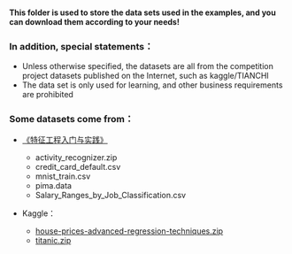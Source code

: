 #### This folder is used to store the data sets used in the examples, and you can download them according to your needs!

### In addition, special statements：
* Unless otherwise specified, the datasets are all from the competition project datasets published on the Internet, such as kaggle/TIANCHI
* The data set is only used for learning, and other business requirements are prohibited


### Some datasets come from：
* [《特征工程入门与实践》](https://www.ituring.com.cn/book/2606)
   * activity_recognizer.zip
   * credit_card_default.csv
   * mnist_train.csv
   * pima.data
   * Salary_Ranges_by_Job_Classification.csv
   
* Kaggle：
   * [house-prices-advanced-regression-techniques.zip](https://www.kaggle.com/c/house-prices-advanced-regression-techniques/data)
   * [titanic.zip](https://www.kaggle.com/c/titanic/data)
